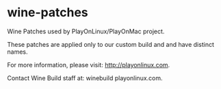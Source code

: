 wine-patches
============

Wine Patches used by PlayOnLinux/PlayOnMac project.

These patches are applied only to our custom build and and have distinct names.

For more information, please visit: http://playonlinux.com.

Contact Wine Build staff at: winebuild <at> playonlinux.com.
